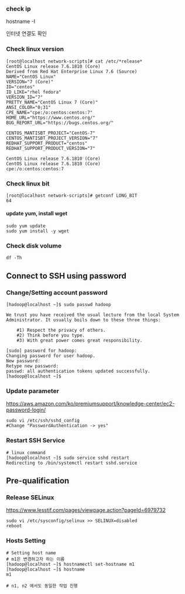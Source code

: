 

### check ip 
hostname -I

인터넷 연결도 확인

### Check linux version
~~~ 
[root@localhost network-scripts]# cat /etc/*release*
CentOS Linux release 7.6.1810 (Core) 
Derived from Red Hat Enterprise Linux 7.6 (Source)
NAME="CentOS Linux"
VERSION="7 (Core)"
ID="centos"
ID_LIKE="rhel fedora"
VERSION_ID="7"
PRETTY_NAME="CentOS Linux 7 (Core)"
ANSI_COLOR="0;31"
CPE_NAME="cpe:/o:centos:centos:7"
HOME_URL="https://www.centos.org/"
BUG_REPORT_URL="https://bugs.centos.org/"

CENTOS_MANTISBT_PROJECT="CentOS-7"
CENTOS_MANTISBT_PROJECT_VERSION="7"
REDHAT_SUPPORT_PRODUCT="centos"
REDHAT_SUPPORT_PRODUCT_VERSION="7"

CentOS Linux release 7.6.1810 (Core) 
CentOS Linux release 7.6.1810 (Core) 
cpe:/o:centos:centos:7
~~~

### Check linux bit
~~~
[root@localhost network-scripts]# getconf LONG_BIT
64
~~~

#### update yum, install wget
~~~
sudo yum update
sudo yum install -y wget
~~~

### Check disk volume
~~~
df -Th
~~~

## Connect to SSH using password

### Change/Setting account password
~~~
[hadoop@localhost ~]$ sudo passwd hadoop

We trust you have received the usual lecture from the local System
Administrator. It usually boils down to these three things:

    #1) Respect the privacy of others.
    #2) Think before you type.
    #3) With great power comes great responsibility.

[sudo] password for hadoop: 
Changing password for user hadoop.
New password: 
Retype new password: 
passwd: all authentication tokens updated successfully.
[hadoop@localhost ~]$ 
~~~

### Update parameter
https://aws.amazon.com/ko/premiumsupport/knowledge-center/ec2-password-login/

~~~
sudo vi /etc/ssh/sshd_config
#Change "PasswordAuthentication -> yes"
~~~

### Restart SSH Service
~~~
# linux command
[hadoop@localhost ~]$ sudo service sshd restart
Redirecting to /bin/systemctl restart sshd.service
~~~

## Pre-qualification
### Release SELinux
https://www.lesstif.com/pages/viewpage.action?pageId=6979732
~~~
sudo vi /etc/sysconfig/selinux >> SELINUX=disabled
reboot
~~~

### Hosts Setting
~~~
# Setting host name
# m1은 변경하고자 하는 이름
[hadoop@localhost ~]$ hostnamectl set-hostname m1
[hadoop@localhost ~]$ hostname
m1

# n1, n2 에서도 동일한 작업 진행
~~~

